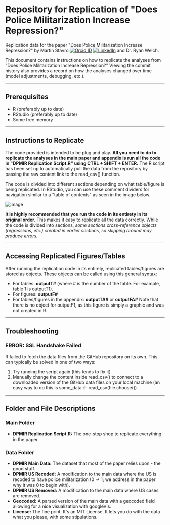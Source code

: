 # Repository for Replication of "Does Police Militarization Increase Repression?"
Replication data for the paper "Does Police Militarization Increase Repression?" by Martin Stavro [![Orcid ID](https://orcid.org/sites/default/files/images/orcid_16x16.png)](https://orcid.org/0000-0002-7527-9582) [![LinkedIn](https://github.com/mstavro/DPMIR/assets/86576037/623ecf46-de3c-4744-a884-3a8febd38720)](https://www.linkedin.com/in/martinstavro/) and Dr. Ryan Welch.

This document contains instructions on how to replicate the analyses from "Does Police Militarization Increase Repression?" Viewing the commit history also provides a record on how the analyses changed over time (model adjustments, debugging, etc.).

---

## Prerequisites
- R (preferably up to date)
- RStudio (preferably up to date)
- Some free memory

---

## Instructions to Replicate
The code provided is intended to be plug and play. **All you need to do to replicate the analyses in the main paper and appendix is run all the code in "DPMIR Replication Script.R" using CTRL + SHIFT + ENTER.** The R script has been set up to automatically pull the data from the repository by passing the raw content link to the read_csv() function.  

The code is divided into different sections depending on what table/figure is being replicated. In RStudio, you can use these comment dividers for navigation similar to a "table of contents" as seen in the image below.

![image](https://github.com/mstavro/DPMIR/assets/86576037/75ab65ea-5a64-4836-a9ec-288bde6ab168)

**It is highly recommended that you run the code in its entirety in its original order.** This makes it easy to replicate all the data correctly. While the code is divided into sections, _some sections cross-reference objects (regressions, etc.) created in earlier sections, so skipping around may produce errors._

---

## Accessing Replicated Figures/Tables
After running the replication code in its entirely, replicated tables/figures are stored as objects. These objects can be called using this general syntax:
- For tables: **outputT#** (where # is the number of the table. For example, table 1 is outputT1).
- For figures: **outputF#**
- For tables/figures in the appendix: **outputTA#** or **outputFA#**
Note that there is no object for outputF1, as this figure is simply a graphic and was not created in R.

---

## Troubleshooting
### ERROR: SSL Handshake Failed
R failed to fetch the data files from the GitHub repository on its own. This can typically be solved in one of two ways:
1) Try running the script again (this tends to fix it)
2) Manually change the content inside read_csv() to connect to a downloaded version of the GitHub data files on your local machine (an easy way to do this is some_data <- read_csv(file.choose())

---

## Folder and File Descriptions
### Main Folder
- **DPMIR Replication Script.R:** The one-stop shop to replicate everything in the paper.
### Data Folder
- **DPMIR Main Data:** The dataset that most of the paper relies upon - the good stuff.
- **DPMIR US Recoded:** A modification to the main data where the US is recoded to have police militarization (0 -> 1; we address in the paper why it was 0 to begin with).
- **DPMIR US Removed:** A modification to the main data where US cases are removed.
- **Geocoded:** A parsed version of the main data with a geocoded field allowing for a nice visualization with googleVis.
- **License:** The fine print. It's an MIT License. It lets you do with the data what you please, with some stipulations.
